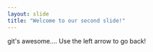 ```yaml
---
layout: slide
title: "Welcome to our second slide!"
---
```

git's awesome....
Use the left arrow to go back!
